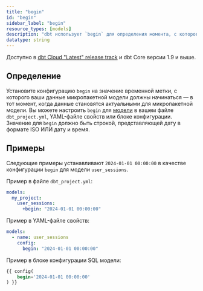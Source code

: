```yaml
---
title: "begin"
id: "begin"
sidebar_label: "begin"
resource_types: [models]
description: "dbt использует `begin` для определения момента, с которого должен начинаться микропакетный инкрементальный модель. Когда `begin` определен для микропакетного инкрементального модели, он используется в качестве нижней временной границы, когда модель строится впервые или полностью обновляется."
datatype: string
---
```


Доступно в [dbt Cloud "Latest" release track](/docs/dbt-versions/cloud-release-tracks) и dbt Core версии 1.9 и выше.

## Определение

Установите конфигурацию `begin` на значение временной метки, с которого ваши данные микропакетной модели должны начинаться &mdash; в тот момент, когда данные становятся актуальными для микропакетной модели. Вы можете настроить `begin` для [модели](/docs/build/models) в вашем файле `dbt_project.yml`, YAML-файле свойств или блоке конфигурации. Значение для `begin` должно быть строкой, представляющей дату в формате ISO ИЛИ дату и время.

## Примеры

Следующие примеры устанавливают `2024-01-01 00:00:00` в качестве конфигурации `begin` для модели `user_sessions`.

Пример в файле `dbt_project.yml`:

<File name='dbt_project.yml'>

```yml
models:
  my_project:
    user_sessions:
      +begin: "2024-01-01 00:00:00"
```
</File>

Пример в YAML-файле свойств:

<File name='models/properties.yml'>

```yml
models:
  - name: user_sessions
    config:
      begin: "2024-01-01 00:00:00"
```

</File>

Пример в блоке конфигурации SQL модели:

<File name="models/user_sessions.sql">

```sql
{{ config(
    begin='2024-01-01 00:00:00'
) }}
```

</File> 